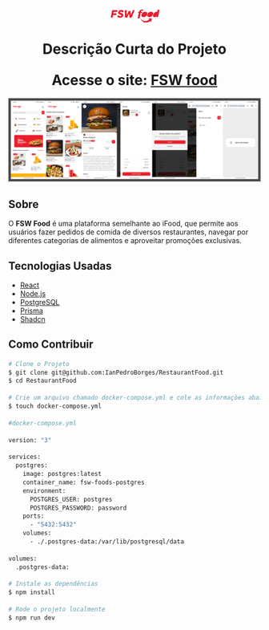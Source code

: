 <h1 align="center">
    <img src="./public/logo.png" alt="Logo do Projeto" />
    <p>Descrição Curta do Projeto</p>
    Acesse o site: <a href='https://restaurant-food-rho.vercel.app/' target='_blank' >FSW food</a>
</h1>

<img src="./public/imagemMergeada.jpeg" alt="Imagem Mergeada"/>

## Sobre

O **FSW Food** é uma plataforma semelhante ao iFood, que permite aos usuários fazer pedidos de comida de diversos restaurantes, navegar por diferentes categorias de alimentos e aproveitar promoções exclusivas.

## Tecnologias Usadas

- [React](https://react.dev/)
- [Node.js](https://nodejs.org/en)
- [PostgreSQL](https://www.postgresql.org/)
- [Prisma](https://www.prisma.io/)
- [Shadcn](https://ui.shadcn.com/)

## Como Contribuir

```bash 
# Clone o Projeto
$ git clone git@github.com:IanPedroBorges/RestaurantFood.git
$ cd RestaurantFood

# Crie um arquivo chamado docker-compose.yml e cole as informações abaixo
$ touch docker-compose.yml

#docker-compose.yml

version: "3"

services:
  postgres:
    image: postgres:latest
    container_name: fsw-foods-postgres
    environment:
      POSTGRES_USER: postgres
      POSTGRES_PASSWORD: password
    ports:
      - "5432:5432"
    volumes:
      - ./.postgres-data:/var/lib/postgresql/data

volumes:
  .postgres-data:

# Instale as dependências
$ npm install

# Rode o projeto localmente
$ npm run dev
